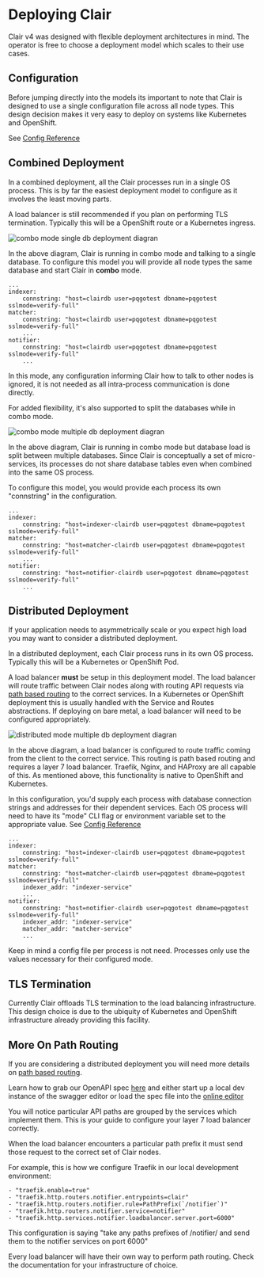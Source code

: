# Deploying Clair

Clair v4 was designed with flexible deployment architectures in mind. The operator is free to choose a deployment model which scales to their use cases.

## Configuration

Before jumping directly into the models its important to note that Clair is designed to use a single configuration file across all node types. This design decision makes it very easy to deploy on systems like Kubernetes and OpenShift.

See [Config Reference](../reference/config.md)

## Combined Deployment

In a combined deployment, all the Clair processes run in a single OS process. This is by far the easiest deployment model to configure as it involves the least moving parts. 

A load balancer is still recommended if you plan on performing TLS termination. Typically this will be a OpenShift route or a Kubernetes ingress.

![combo mode single db deployment diagran](./clairv4_combo_single_db.png)

In the above diagram, Clair is running in combo mode and talking to a single database. To configure this model you will provide all node types the same database and start Clair in **combo** mode.

```
...
indexer:
    connstring: "host=clairdb user=pqgotest dbname=pqgotest sslmode=verify-full"
matcher:
    connstring: "host=clairdb user=pqgotest dbname=pqgotest sslmode=verify-full"
    ...
notifier:
    connstring: "host=clairdb user=pqgotest dbname=pqgotest sslmode=verify-full"
    ...
```
In this mode, any configuration informing Clair how to talk to other nodes is ignored, it is not needed as all intra-process communication is done directly.

For added flexibility, it's also supported to split the databases while in combo mode.

![combo mode multiple db deployment diagran](./clairv4_combo_multi_db.png)

In the above diagram, Clair is running in combo mode but database load is split between multiple databases. Since Clair is conceptually a set of micro-services, its processes do not share database tables even when combined into the same OS process.

To configure this model, you would provide each process its own "connstring" in the configuration. 
```
...
indexer:
    connstring: "host=indexer-clairdb user=pqgotest dbname=pqgotest sslmode=verify-full"
matcher:
    connstring: "host=matcher-clairdb user=pqgotest dbname=pqgotest sslmode=verify-full"
    ...
notifier:
    connstring: "host=notifier-clairdb user=pqgotest dbname=pqgotest sslmode=verify-full"
    ...
```

## Distributed Deployment

If your application needs to asymmetrically scale or you expect high load you may want to consider a distributed deployment.

In a distributed deployment, each Clair process runs in its own OS process. Typically this will be a Kubernetes or OpenShift Pod.

A load balancer **must** be setup in this deployment model. The load balancer will route traffic between Clair nodes along with routing API requests via [path based routing](https://devcentral.f5.com/s/articles/the-three-http-routing-patterns-you-should-know-30764) to the correct services. In a Kubernetes or OpenShift deployment this is usually handled with the Service and Routes abstractions. If deploying on bare metal, a load balancer will need to be configured appropriately. 

![distributed mode multiple db deployment diagran](./clairv4_distributed_multi_db.png)

In the above diagram, a load balancer is configured to route traffic coming from the client to the correct service. This routing is path based routing and requires a layer 7 load balancer. Traefik, Nginx, and HAProxy are all capable of this. As mentioned above, this functionality is native to OpenShift and Kubernetes.

In this configuration, you'd supply each process with database connection strings and addresses for their dependent services. Each OS process will need to have its "mode" CLI flag or environment variable set to the appropriate value. 
See [Config Reference](../reference/config.md)


```
...
indexer:
    connstring: "host=indexer-clairdb user=pqgotest dbname=pqgotest sslmode=verify-full"
matcher:
    connstring: "host=matcher-clairdb user=pqgotest dbname=pqgotest sslmode=verify-full"
    indexer_addr: "indexer-service"
    ...
notifier:
    connstring: "host=notifier-clairdb user=pqgotest dbname=pqgotest sslmode=verify-full"
    indexer_addr: "indexer-service"
    matcher_addr: "matcher-service"
    ...
```

Keep in mind a config file per process is not need. Processes only use the values necessary for their configured mode.

## TLS Termination

Currently Clair offloads TLS termination to the load balancing infrastructure. This design choice is due to the ubiquity of Kubernetes and OpenShift infrastructure already providing this facility.

## More On Path Routing

If you are considering a distributed deployment you will need more details on [path based routing](https://devcentral.f5.com/s/articles/the-three-http-routing-patterns-you-should-know-30764). 

Learn how to grab our OpenAPI spec [here](./api.mw) and either start up a local dev instance of the swagger editor or load the spec file into the [online editor](https://petstore.swagger.io/#/)

You will notice particular API paths are grouped by the services which implement them. This is your guide to configure your layer 7 load balancer correctly. 

When the load balancer encounters a particular path prefix it must send those request to the correct set of Clair nodes. 

For example, this is how we configure Traefik in our local development environment:
```
- "traefik.enable=true"
- "traefik.http.routers.notifier.entrypoints=clair"
- "traefik.http.routers.notifier.rule=PathPrefix(`/notifier`)"
- "traefik.http.routers.notifier.service=notifier"
- "traefik.http.services.notifier.loadbalancer.server.port=6000"
```

This configuration is saying "take any paths prefixes of /notifier/ and send them to the notifier services on port 6000"

Every load balancer will have their own way to perform path routing. Check the documentation for your infrastructure of choice.
